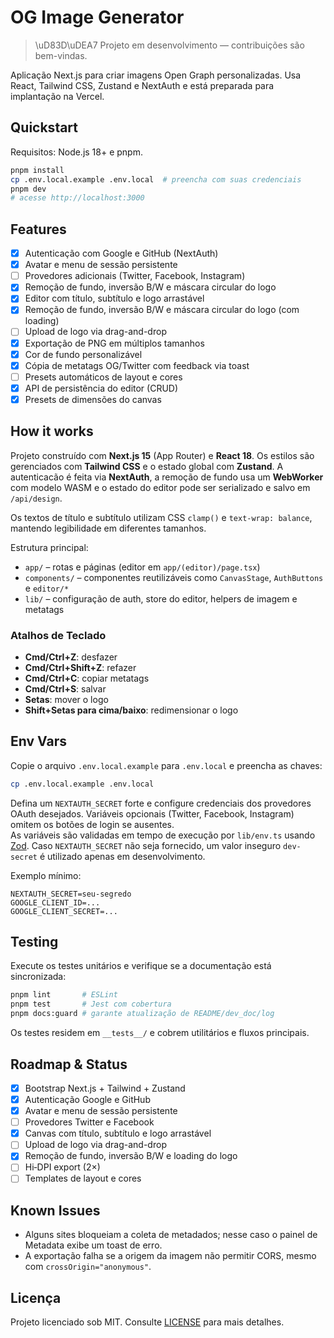 # OG Image Generator
> \uD83D\uDEA7 Projeto em desenvolvimento — contribuições são bem-vindas.

Aplicação Next.js para criar imagens Open Graph personalizadas. Usa React, Tailwind CSS, Zustand e NextAuth e está preparada para implantação na Vercel.

## Quickstart
Requisitos: Node.js 18+ e pnpm.

```bash
pnpm install
cp .env.local.example .env.local  # preencha com suas credenciais
pnpm dev
# acesse http://localhost:3000
```

## Features
- [x] Autenticação com Google e GitHub (NextAuth)
- [x] Avatar e menu de sessão persistente
- [ ] Provedores adicionais (Twitter, Facebook, Instagram)
- [x] Remoção de fundo, inversão B/W e máscara circular do logo
- [x] Editor com título, subtítulo e logo arrastável
- [x] Remoção de fundo, inversão B/W e máscara circular do logo (com loading)
- [ ] Upload de logo via drag-and-drop
- [x] Exportação de PNG em múltiplos tamanhos
- [x] Cor de fundo personalizável
- [x] Cópia de metatags OG/Twitter com feedback via toast
- [ ] Presets automáticos de layout e cores
- [x] API de persistência do editor (CRUD)
- [x] Presets de dimensões do canvas

## How it works
Projeto construído com **Next.js 15** (App Router) e **React 18**. Os estilos são gerenciados com **Tailwind CSS** e o estado global com **Zustand**.
A autenticacão é feita via **NextAuth**, a remoção de fundo usa um **WebWorker** com modelo WASM e o estado do editor pode ser serializado e salvo em `/api/design`.


Os textos de título e subtítulo utilizam CSS `clamp()` e `text-wrap: balance`, mantendo legibilidade em diferentes tamanhos.

Estrutura principal:
- `app/` – rotas e páginas (editor em `app/(editor)/page.tsx`)
- `components/` – componentes reutilizáveis como `CanvasStage`, `AuthButtons` e `editor/*`
- `lib/` – configuração de auth, store do editor, helpers de imagem e metatags

### Atalhos de Teclado
- **Cmd/Ctrl+Z**: desfazer  
- **Cmd/Ctrl+Shift+Z**: refazer  
- **Cmd/Ctrl+C**: copiar metatags  
- **Cmd/Ctrl+S**: salvar  
- **Setas**: mover o logo  
- **Shift+Setas para cima/baixo**: redimensionar o logo

## Env Vars
Copie o arquivo `.env.local.example` para `.env.local` e preencha as chaves:

```bash
cp .env.local.example .env.local
```

Defina um `NEXTAUTH_SECRET` forte e configure credenciais dos provedores OAuth desejados. Variáveis opcionais (Twitter, Facebook, Instagram) omitem os botões de login se ausentes.  
As variáveis são validadas em tempo de execução por `lib/env.ts` usando [Zod](https://github.com/colinhacks/zod). Caso `NEXTAUTH_SECRET` não seja fornecido, um valor inseguro `dev-secret` é utilizado apenas em desenvolvimento.

Exemplo mínimo:

```env
NEXTAUTH_SECRET=seu-segredo
GOOGLE_CLIENT_ID=...
GOOGLE_CLIENT_SECRET=...
```

## Testing
Execute os testes unitários e verifique se a documentação está sincronizada:

```bash
pnpm lint       # ESLint
pnpm test       # Jest com cobertura
pnpm docs:guard # garante atualização de README/dev_doc/log
```

Os testes residem em `__tests__/` e cobrem utilitários e fluxos principais.

## Roadmap & Status
- [x] Bootstrap Next.js + Tailwind + Zustand
- [x] Autenticação Google e GitHub
- [x] Avatar e menu de sessão persistente
- [ ] Provedores Twitter e Facebook
- [x] Canvas com título, subtítulo e logo arrastável
- [ ] Upload de logo via drag-and-drop
- [x] Remoção de fundo, inversão B/W e loading do logo
- [ ] Hi‑DPI export (2×)
- [ ] Templates de layout e cores

## Known Issues
- Alguns sites bloqueiam a coleta de metadados; nesse caso o painel de Metadata exibe um toast de erro.
- A exportação falha se a origem da imagem não permitir CORS, mesmo com `crossOrigin="anonymous"`.

## Licença
Projeto licenciado sob MIT. Consulte [LICENSE](LICENSE) para mais detalhes.
